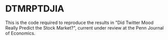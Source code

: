 # DTMRPTDJIA
This is the code required to reproduce the results in "Did Twitter Mood Really Predict the Stock Market?", current under review at the Penn Journal of Economics.
